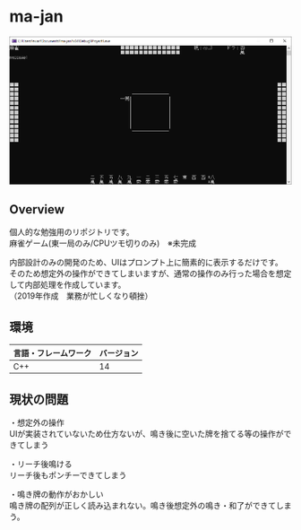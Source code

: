 # ma-jan

![png](https://github.com/sumiya1625114/ma-jan_c/blob/main/sample_c.png)

## Overview

個人的な勉強用のリポジトリです。  
麻雀ゲーム(東一局のみ/CPUツモ切りのみ)　※未完成　 

内部設計のみの開発のため、UIはプロンプト上に簡素的に表示するだけです。  
そのため想定外の操作ができてしまいますが、通常の操作のみ行った場合を想定して内部処理を作成しています。  
（2019年作成　業務が忙しくなり頓挫）  

## 環境

<!-- 言語、フレームワーク、ミドルウェア、インフラの一覧とバージョンを記載 -->

| 言語・フレームワーク  | バージョン |
| --------------------- | ---------- |
| C++                   | 14         |

## 現状の問題
・想定外の操作   
UIが実装されていないため仕方ないが、鳴き後に空いた牌を捨てる等の操作ができてしまう   

・リーチ後鳴ける  
リーチ後もポンチーできてしまう  

・鳴き牌の動作がおかしい  
鳴き牌の配列が正しく読み込まれない。鳴き後想定外の鳴き・和了ができてしまう。  
